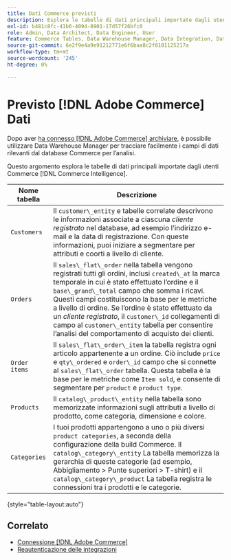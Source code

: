 ```yaml
---
title: Dati Commerce previsti
description: Esplora le tabelle di dati principali importate dagli utenti Commerce in Commerce Intelligence
exl-id: b481c8fc-41b6-4094-8901-17d57f26bfc0
role: Admin, Data Architect, Data Engineer, User
feature: Commerce Tables, Data Warehouse Manager, Data Integration, Data Import/Export
source-git-commit: 6e2f9e4a9e91212771e6f6baa8c2f8101125217a
workflow-type: tm+mt
source-wordcount: '245'
ht-degree: 0%

---
```


# Previsto [!DNL Adobe Commerce] Dati

Dopo aver [ha connesso [!DNL Adobe Commerce] archiviare](../../../data-analyst/importing-data/integrations/magento.md), è possibile utilizzare Data Warehouse Manager per tracciare facilmente i campi di dati rilevanti dal database Commerce per l’analisi.

Questo argomento esplora le tabelle di dati principali importate dagli utenti Commerce [!DNL Commerce Intelligence].

| **Nome tabella** | **Descrizione** |
|-----|-----|
| `Customers` | Il `customer\_entity` e tabelle correlate descrivono le informazioni associate a ciascuna *cliente registrato* nel database, ad esempio l’indirizzo e-mail e la data di registrazione. Con queste informazioni, puoi iniziare a segmentare per attributi e coorti a livello di cliente. |
| `Orders` | Il `sales\_flat\_order` nella tabella vengono registrati tutti gli ordini, inclusi `created\_at` la marca temporale in cui è stato effettuato l’ordine e il `base\_grand\_total` campo che somma i ricavi. Questi campi costituiscono la base per le metriche a livello di ordine. Se l’ordine è stato effettuato da un *cliente registrato*, il `customer\_id` collegamenti di campo al  `customer\_entity` tabella per consentire l’analisi del comportamento di acquisto dei clienti. |
| `Order items` | Il `sales\_flat\_order\_item` la tabella registra ogni articolo appartenente a un ordine. Ciò include `price` e `qty\_ordered` e `order\_id` campo che si connette al `sales\_flat\_order` tabella. Questa tabella è la base per le metriche come `Item sold`, e consente di segmentare per `product` e `product type`. |
| `Products` | Il `catalog\_product\_entity` nella tabella sono memorizzate informazioni sugli attributi a livello di prodotto, come categoria, dimensione e colore. |
| `Categories` | I tuoi prodotti appartengono a uno o più diversi `product categories`, a seconda della configurazione della build Commerce. Il `catalog\_category\_entity` La tabella memorizza la gerarchia di queste categorie (ad esempio, Abbigliamento > Punte superiori > T-shirt) e il `catalog\_category\_product` La tabella registra le connessioni tra i prodotti e le categorie. |

{style="table-layout:auto"}

## Correlato

* [Connessione [!DNL Adobe Commerce]](../integrations/magento.md)
* [Reautenticazione delle integrazioni](https://experienceleague.adobe.com/docs/commerce-knowledge-base/kb/how-to/mbi-reauthenticating-integrations.html)
